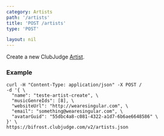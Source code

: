 ```yaml
---
category: Artists
path: '/artists'
title: 'POST /artists'
type: 'POST'

layout: nil
---
```


Create a new ClubJudge [Artist](#/artist-model).

### Example

```
curl -H "Content-Type: application/json" -X POST /
-d '{ \
  "name": "teste-artist-create", \
  "musicGenreIds": [8], \
  "websiteUrl": "http://wearesingular.com", \
  "email": "something@wearesingular.com", \
  "avatarGuid": "55dbc4a8-c081-4322-a1d7-6b6ae6648586" \
}' \
https://bifrost.clubjudge.com/v2/artists.json
```
